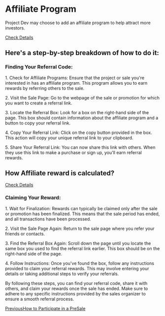 # Affiliate Program

Project Dev may choose to add an affiliate program to help attract more investors. &#x20;

[Check Details](https://docs.rogerpad.finance/developers-corner/sales-options/affiliate-program)

## Here's a step-by-step breakdown of how to do it: <a href="#heres-a-step-by-step-breakdown-of-how-to-do-it" id="heres-a-step-by-step-breakdown-of-how-to-do-it"></a>

### Finding Your Referral Code: <a href="#finding-your-referral-code" id="finding-your-referral-code"></a>

1\. Check for Affiliate Programs: Ensure that the project or sale you're interested in has an affiliate program. This program allows you to earn rewards by referring others to the sale.

2\. Visit the Sale Page: Go to the webpage of the sale or promotion for which you want to create a referral link.

3\. Locate the Referral Box: Look for a box on the right-hand side of the page. This box should contain information about the affiliate program and a button to copy your referral link.

4\. Copy Your Referral Link: Click on the copy button provided in the box. This action will copy your unique referral link to your clipboard.

5\. Share Your Referral Link: You can now share this link with others. When they use this link to make a purchase or sign up, you'll earn referral rewards.

## How Affiliate reward is calculated?

[Check Details](https://docs.rogerpad.finance/developers-corner/sales-options/affiliate-program/affiliate-rewards-explained)

### Claiming Your Reward: <a href="#claiming-your-reward" id="claiming-your-reward"></a>

1\. Wait for Finalization: Rewards can typically be claimed only after the sale or promotion has been finalized. This means that the sale period has ended, and all transactions have been processed.

2\. Visit the Sale Page Again: Return to the sale page where you refer your friends or contacts.

3\. Find the Referral Box Again: Scroll down the page until you locate the same box you used to find the referral link earlier. This box should be on the right-hand side of the page.

4\. Follow Instructions: Once you've found the box, follow any instructions provided to claim your referral rewards. This may involve entering your details or taking additional steps to verify your referrals.

By following these steps, you can find your referral code, share it with others, and claim your rewards once the sale has ended. Make sure to adhere to any specific instructions provided by the sales organizer to ensure a smooth referral process.

[PreviousHow to Participate in a PreSale](https://docs.rogerpad.finance/rogerpad-solana-chain/investors-solana-corner/how-to-participate-in-a-presale)[\
](https://docs.rogerpad.finance/rogerpad-solana-chain/investors-solana-corner/how-to-claim-your-token)
